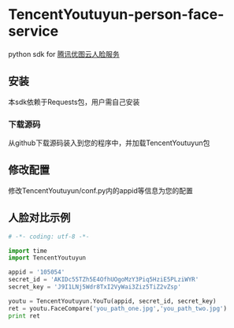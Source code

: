 # TencentYoutuyun-person-face-service
python sdk for [腾讯优图云人脸服务](http://open.youtu.qq.com/)

## 安装
本sdk依赖于Requests包，用户需自己安装

### 下载源码
从github下载源码装入到您的程序中，并加载TencentYoutuyun包

## 修改配置
修改TencentYoutuyun/conf.py内的appid等信息为您的配置

## 人脸对比示例
```python
# -*- coding: utf-8 -*-

import time
import TencentYoutuyun

appid = '105054'
secret_id = 'AKIDc55TZh5E4OfhUOgoMzY3Piq5HziE5PLziWYR'
secret_key = 'J9I1LNj5Wdr8TxI2VyWai3Ziz5TiZ2vZsp'

youtu = TencentYoutuyun.YouTu(appid, secret_id, secret_key)
ret = youtu.FaceCompare('you_path_one.jpg','you_path_two.jpg')
print ret
```
